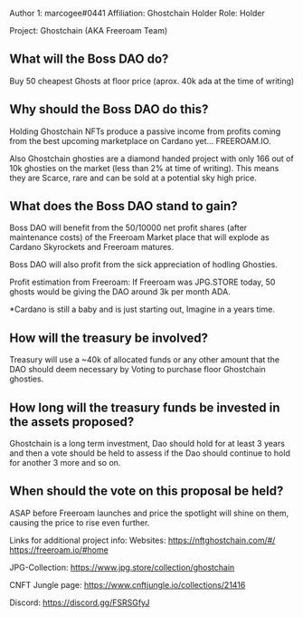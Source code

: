Author 1: marcogee#0441
Affiliation: Ghostchain Holder
Role: Holder


Project: Ghostchain (AKA Freeroam Team)


What will the Boss DAO do?
--------------------------------------------------------------------------
Buy 50 cheapest Ghosts at floor price (aprox. 40k ada at the time of writing)



Why should the Boss DAO do this?
--------------------------------------------------------------------------
Holding Ghostchain NFTs produce a passive income from profits coming from the best upcoming marketplace on Cardano yet... FREEROAM.IO.

Also Ghostchain ghosties are a diamond handed project with only 166 out of 10k ghosties on the market (less than 2% at time of writing). This means they are Scarce, rare and can be sold at a potential sky high price.



What does the Boss DAO stand to gain?
--------------------------------------------------------------------------
Boss DAO will benefit from the 50/10000 net profit shares  (after maintenance costs)  of the Freeroam Market place that will explode as Cardano Skyrockets and Freeroam matures. 

Boss DAO will also profit from the sick appreciation of hodling Ghosties.

Profit estimation from Freeroam:
If Freeroam was JPG.STORE today, 50 ghosts would be giving the DAO around 3k per month ADA.

*Cardano is still a baby and is just starting out, Imagine in a years time.


How will the treasury be involved?
--------------------------------------------------------------------------
Treasury will use a ~40k of allocated funds or any other amount that the DAO should deem necessary by Voting to purchase floor Ghostchain ghosties.



How long will the treasury funds be invested in the assets proposed?
--------------------------------------------------------------------------
Ghostchain is a long term investment, Dao should hold for at least 3 years and then a vote should be held to assess if the Dao should continue to hold for another 3 more and so on. 



When should the vote on this proposal be held?
--------------------------------------------------------------------------
ASAP before Freeroam launches and price the spotlight will shine on them, causing the price to rise even further.



Links for additional project info:
Websites: 
https://nftghostchain.com/#/
https://freeroam.io/#home

JPG-Collection: 
https://www.jpg.store/collection/ghostchain

CNFT Jungle page:
https://www.cnftjungle.io/collections/21416

Discord: 
https://discord.gg/FSRSGfyJ
